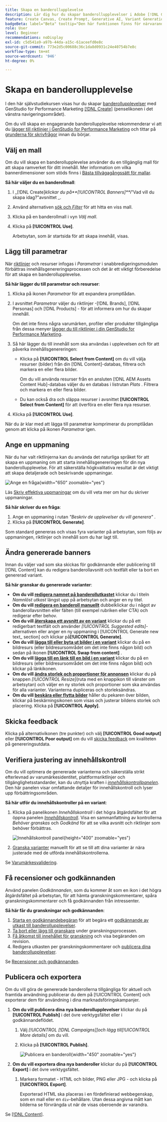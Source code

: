 ```yaml
---
title: Skapa en banderollupplevelse
description: Lär dig hur du skapar banderollupplevelser i Adobe [!DNL GenStudio] för Performance Marketing.
feature: Create Canvas, Create Prompt, Generative AI, Variant Generation, Content Generation
badgeBeta: label="Beta" tooltip="Den här funktionen finns för närvarande i Beta, så vissa funktioner kan vara begränsade eller kunna ändras."
role: User
level: Beginner
recommendations: noDisplay
exl-id: c5d541a9-a97b-44da-a15c-61aceefd0e8c
source-git-commit: 773e2d5c00688c36c1da8d0931c24e40754b7e8c
workflow-type: tm+mt
source-wordcount: '946'
ht-degree: 0%

---
```


# Skapa en banderollupplevelse

I den här självstudiekursen visas hur du skapar [banderollupplevelser](banner-experiences.md) med GenStudio for Performance Marketing [[!DNL Create]](/help/user-guide/create/overview.md) (penselikonen i det vänstra navigeringsområdet).

Om du vill skapa en engagerande banderollupplevelse rekommenderar vi att du [lägger till riktlinjer i GenStudio for Performance Marketing](/help/user-guide/guidelines/add-guidelines.md) och tittar på [grunderna för skrivfrågor](/help/user-guide/effective-prompts.md) innan du börjar.

## Välj en mall

Om du vill skapa en banderollupplevelse använder du en tillgänglig mall för att skapa ramverket för ditt innehåll. Mer information om vilka bannerdimensioner som stöds finns i [Bästa tillvägagångssätt för mallar](/help/user-guide/content/best-practices-for-templates.md#follow-channel-specific-template-guidelines).

**Så här väljer du en banderollmall**:

1. I _[!DNL Create]_klickar du på&#x200B;**[!UICONTROL Banners]**i_&quot;Vad vill du skapa idag?&quot;avsnittet _.
1. Använd alternativen [sök och _Filter_](/help/user-guide/content/use-templates.md#search-templates) för att hitta en viss mall.
1. Klicka på en banderollmall i vyn _Välj mall_.
1. Klicka på **[!UICONTROL Use]**.

   Arbetsytan, som är startsida för att skapa innehåll, visas.

## Lägg till parametrar

När [riktlinjer](/help/user-guide/guidelines/overview.md) och resurser infogas i _Parametrar_ i snabbredigeringsmodulen förbättras innehållsgenereringsprocessen och det är ett viktigt förberedelse för att skapa en banderollupplevelse.

**Så här lägger du till parametrar och resurser**:

1. Klicka på ikonen _Parametrar_ för att expandera promptlådan.
1. I avsnittet _Parametrar_ väljer du riktlinjer -[!DNL Brands], [!DNL Personas] och [!DNL Products] - för att informera om hur du skapar innehåll.

   Om det inte finns några varumärken, profiler eller produkter tillgängliga från dessa menyer [lägger du till riktlinjer i din GenStudio for Performance Marketing](/help/user-guide/guidelines/add-guidelines.md).

1. Så här lägger du till innehåll som ska användas i upplevelsen *och* för att påverka innehållsgenereringen:
   * Klicka på **[!UICONTROL Select from Content]** om du vill välja resurser (bilder) från din [!DNL Content]-databas, filtrera och markera en eller flera bilder.

     Om du vill använda resurser från en ansluten [!DNL AEM Assets Content Hub]-databas väljer du en databas i listrutan _Plats_ . Filtrera och markera en eller flera bilder.

   * Du kan också dra och släppa resurser i avsnittet **[!UICONTROL Select from Content]** för att överföra en eller flera nya resurser.
1. Klicka på **[!UICONTROL Use]**.

När du är klar med att lägga till parametrar komprimerar du promptlådan genom att klicka på ikonen _Parametrar_ igen.

## Ange en uppmaning

När du har valt riktlinjerna kan du använda det naturliga språket för att skapa en uppmaning om att starta innehållsgenereringen för din nya banderollupplevelse. För att säkerställa högkvalitativa resultat är det viktigt att skapa detaljerade och beskrivande uppmaningar.

![Ange en fråga](/help/assets/prompt-displayad.png){width="650" zoomable="yes"}

Läs [Skriv effektiva uppmaningar](/help/user-guide/effective-prompts.md) om du vill veta mer om hur du skriver uppmaningar.

**Så här skriver du en fråga**:

1. Ange en uppmaning i rutan _&quot;Beskriv de upplevelser du vill generera&quot;_ .
1. Klicka på **[!UICONTROL Generate]**.

Som standard genereras och visas fyra varianter på arbetsytan, som följs av uppmaningen, riktlinjer och innehåll som du har lagt till.

## Ändra genererade banners

Innan du väljer vad som ska skickas för godkännande eller publicering till [!DNL Content] kan du redigera banderollavsnitt och textfält eller ta bort en genererad variant.

**Så här granskar du genererade varianter**:

* **Om du vill [redigera namnet på banderollutkastet](/help/user-guide/create/manage-variants.md#change-draft-name)** klickar du i titeln _Namnlöst utkast_ längst upp på arbetsytan och anger en ny titel.
* **Om du vill [redigera en banderoll manuellt](/help/user-guide/create/manage-variants.md#manually-edit-text)** dubbelklickar du i något av banderollavsnitten eller fälten (till exempel rubriken eller CTA) och redigerar efter behov.
* **Om du vill [återskapa ett avsnitt av en variant](/help/user-guide/create/manage-variants.md#re-generate-sections)** klickar du på ett redigerbart textfält och använder _[!UICONTROL Suggested edits]_-alternativen eller anger en ny uppmaning i [!UICONTROL Generate new text_ section] och klickar på&#x200B;**[!UICONTROL Generate]**.
* **Om du vill [lägga till eller byta ut bilder i en variant](/help/user-guide/create/manage-variants.md#swap-image)** klickar du på en bildresurs (eller bildresursområdet om det inte finns någon bild) och sedan på ikonen **[!UICONTROL Swap from content]** .
* **Om du vill [lägga till en länk till en bild i en variant](/help/user-guide/create/manage-variants.md#add-image-link)** klickar du på en bildresurs (eller bildresursområdet om det inte finns någon bild) och klickar på länkikonen.
* **Om du vill [ändra storlek och proportioner för annonsen](/help/user-guide/create/manage-variants.md#change-aspect-ratio)** klickar du på knappen _[!UICONTROL Resize]_(ruta med en knappikon till vänster om arbetsytan) och väljer en ny storlek och proportioner som ska användas för alla varianter. Varianterna dupliceras och storleksändras.
* **Om du vill [beskära eller flytta bilder](/help/user-guide/create/manage-variants.md#crop-assets)** håller du pekaren över bilden, klickar på beskärningsikonen som visas och justerar bildens storlek och placering. Klicka på **[!UICONTROL Apply]**.

<!-- # Preview for device
When revising and preparing email experiences, you can toggle between previews for desktop and mobile views to ensure coherence and visual appeal of draft variants.
**To preview variants for desktop and mobile devices** toggle the device preview option—between **desktop** and **mobile**—in the right menu bar (computer and phone icons) to preview how variants appear. -->

## Skicka feedback

Klicka på alternativikonen (tre punkter) och välj **[!UICONTROL Good output]** eller **[!UICONTROL Poor output]** om du vill [skicka feedback](/help/user-guide/create/manage-variants.md#generation-feedback) om kvaliteten på genereringsutdata.

## Verifiera justering av innehållskontroll

Om du vill optimera de genererade varianterna och säkerställa strikt efterlevnad av varumärkesidentitet, plattformsriktlinjer och tillgänglighetsstandarder, kan du utnyttja kraften i [_innehållskontrollpanelen_](/help/user-guide/guidelines/brand-validation.md#content-check-panel). Den här panelen visar omfattande detaljer för innehållskontroll och lyser upp förbättringsområden.

**Så här utför du innehållskontroller på en variant**:

1. Klicka på panelikonen _Innehållskontroll_ i det högra åtgärdsfältet för att öppna panelen [_Innehållskontroll_](/help/user-guide/guidelines/brand-validation.md#content-check-panel). Visa en sammanfattning av kontrollerna _Behöver granskas_ och _Godkänd_ för att se vilka avsnitt och riktlinjer som behöver förbättras.

   ![_Innehållskontroll_ panel](/help/assets/content-check-panel.png){height="400" zoomable="yes"}

1. [Granska varianter](#revise-generated-variants) manuellt för att se till att dina varianter är nära justerade med de utförda innehållskontrollerna.

Se [Varumärkesvalidering](/help/user-guide/guidelines/brand-validation.md).

## Få recensioner och godkännanden

Använd panelen _Godkännanden_, som du kommer åt som en ikon i det högra åtgärdsfältet på arbetsytan, för att hämta granskningskommentarer, spåra granskningskommentarer och få godkännanden från intressenter.

**Så här får du granskningar och godkännanden**:

1. [Starta en godkännandebegäran](/help/user-guide/approvals/request-review.md) för att begära ett [godkännande av utkast till banderollupplevelser](/help/user-guide/approvals/approve-content.md).
1. [Ta bort eller lägg till granskare](/help/user-guide/approvals/review-and-edit.md#manage-approvals) under granskningsprocessen.
1. [Få åtkomst till innehållet för granskning](/help/user-guide/approvals/review-and-edit.md#access-content-for-review) och visa begäranden om revision.
1. Redigera utkasten per granskningskommentarer och [publicera dina banderollupplevelser](#publish-and-export-experience).

Se [Recensioner och godkännanden](/help/user-guide/approvals/overview.md).

## Publicera och exportera

Om du vill göra de genererade banderollerna tillgängliga för aktuell och framtida användning publicerar du dem på [!UICONTROL Content] och exporterar dem för användning i dina marknadsföringskampanjer.

1. **Om du vill publicera dina nya banderollupplevelser** klickar du på **[!UICONTROL Publish]** i det övre verktygsfältet eller i godkännandeflödet.
   1. Välj _[!UICONTROL [!DNL Campaigns]]_och lägg till_[!UICONTROL More details]_ om du vill.
   1. Klicka på **[!UICONTROL Publish]**.

      ![Publicera en banderoll](/help/assets/publish-displayad.png){width="450" zoomable="yes"}

1. **Om du vill exportera dina nya banderoller** klickar du på **[!UICONTROL Export]** i det övre verktygsfältet.
   1. Markera formatet - HTML och bilder, PNG eller JPG - och klicka på **[!UICONTROL Export]**.

      Exporterad HTML ska placeras i en fördefinierad webbegenskap, som en mall eller en `div`-behållare. Utan dessa angivna mått kan bilderna se förvrängda ut när de visas oberoende av varandra.

Se [[!DNL Content]](/help/user-guide/content/overview.md#search-and-find-approved-content).

